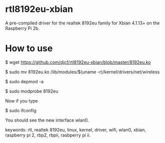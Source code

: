 # rtl8192eu-xbian
A pre-compiled driver for the realtek 8192eu family for Xbian 4.1.13+ on the Raspberry Pi 2b.

# How to use

$ wget https://github.com/djcf/rtl8192eu-xbian/blob/master/8192eu.ko

$ sudo mv 8192eu.ko /lib/modules/$(uname -r)/kernel/drivers/net/wireless

$ sudo depmod -a

$ sudo modprobe 8192eu

Now if you type

$ sudo ifconfig

You should see the new interface wlan0.

keywords: rtl, realtek 8192eu, linux, kernel, driver, wifi, wlan0, xbian, raspberry pi 2, rbp2, rbpii, rasbperry pi ii.